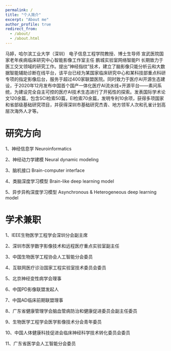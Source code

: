 ```yaml
---
permalink: /
title: "个人简介"
excerpt: "About me"
author_profile: true
redirect_from: 
  - /about/
  - /about.html
---
```


马婷，哈尔滨工业大学（深圳）
电子信息工程学院教授、博士生导师
宣武医院国家老年疾病临床研究中心智能影像工作室主任
鹏城实验室网络智能PI 
长期致力于医工交叉领域的研究工作。提出“神经指纹”技术，建立了脑影像只能分析云和大数据智能辅助诊断在线平台，该平台已经为某国家临床研究中心和某科技部重点科研专项的指定影像后台，服务于超过400家联盟医院。同时致力于医疗AI开源生态建设，于2020年12月发布中国首个国产一体化医疗AI流水线+开源平台——素问系统，为建设完全自主可控的医疗AI技术生态进行了开拓性的探索。发表国际学术论文120余篇，包含SCI检索50篇，EI检索70余篇，发明专利10余项，获得多项国家和省部级基础研究项目，并获得深圳市基础研究杰青、地方领军人次和孔雀计划高层次海外人才等。



研究方向
======

1、神经信息学 Neuroinformatics

2、神经动力学建模 Neural dynamic modeling

3、脑机接口 Brain-computer interface

4、类脑深度学习模型 Brain-like deep learning model

5、异步异构深度学习模型 Asynchronous & Heterogeneous deep learning model


学术兼职
======
1、IEEE生物医学工程学会深圳分会副主席

2、深圳市医学数字影像技术和远程医疗重点实验室副主任

3、中国生物医学工程协会人工智能分会委员

4、互联网医疗诊治国家工程实验室技术委员会委员

5、北京神经变性病学会理事

6、中国PD影像联盟发起人

7、中国AD临床前期联盟理事

8、广东省健康管理学会脑血管病防治和健康促进委员会副主任委员

9、生物医学工程学会医学影像技术分会青年委员

10、中国人体健康科技促进会临床神经科学技术转化委员会委员

11、广东省医学会人工智能分会委员
